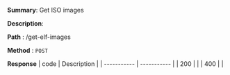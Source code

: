 **Summary**: Get ISO images

**Description**:

**Path** : /get-elf-images

**Method** : `POST`

**Response**
| code      | Description |
| ----------- | ----------- |
|  200   |       |
|  400   |       |

